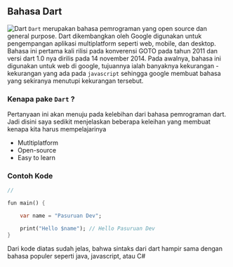 ## Bahasa Dart
![Dart](https://teknojurnal.com/wp-content/uploads/2016/10/Kelebihan-Bahasa-Pemrograman-Dart-Banner.jpg)
`Dart` merupakan bahasa pemrograman yang open source dan general purpose. Dart dikembangkan oleh Google digunakan untuk pengempangan aplikasi multiplatform seperti web, mobile, dan desktop.
Bahasa ini pertama kali rilisi pada konverensi GOTO pada tahun 2011 dan versi dart 1.0 nya dirilis pada 14 november 2014.
Pada awalnya, bahasa ini digunakan untuk web di google, tujuannya ialah banyaknya kekurangan - kekurangan yang ada pada `javascript` sehingga google membuat bahasa yang sekiranya menutupi kekurangan tersebut.

### Kenapa pake `Dart` ?
Pertanyaan ini akan menuju pada kelebihan dari bahasa pemrograman dart. Jadi disini saya sedikit menjelaskan beberapa keleihan yang membuat kenapa kita harus mempelajarinya
* Mutltiplatform
* Open-source
* Easy to learn

### Contoh Kode
```dart
// 

fun main() {

    var name = "Pasuruan Dev";

    print("Hello $name"); // Hello Pasuruan Dev
}

```
Dari kode diatas sudah jelas, bahwa sintaks dari dart hampir sama dengan bahasa populer seperti java, javascript, atau C#
